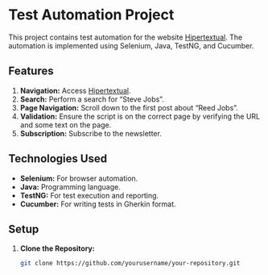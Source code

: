 # Test Automation Project

This project contains test automation for the website [Hipertextual](https://hipertextual.com). The automation is implemented using Selenium, Java, TestNG, and Cucumber.

## Features

1. **Navigation:** Access [Hipertextual](https://hipertextual.com).
2. **Search:** Perform a search for “Steve Jobs”.
3. **Page Navigation:** Scroll down to the first post about “Reed Jobs”.
4. **Validation:** Ensure the script is on the correct page by verifying the URL and some text on the page.
5. **Subscription:** Subscribe to the newsletter.

## Technologies Used

- **Selenium:** For browser automation.
- **Java:** Programming language.
- **TestNG:** For test execution and reporting.
- **Cucumber:** For writing tests in Gherkin format.

## Setup

1. **Clone the Repository:**
   ```bash
   git clone https://github.com/yourusername/your-repository.git
